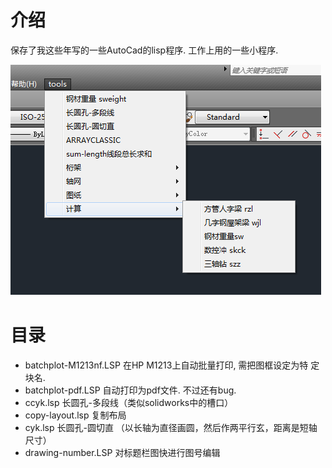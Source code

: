 # 介绍
保存了我这些年写的一些AutoCad的lisp程序.  工作上用的一些小程序.

![sample](./img/sample.png)

# 目录
- batchplot-M1213nf.LSP    在HP M1213上自动批量打印, 需把图框设定为特
  定块名.
- batchplot-pdf.LSP    自动打印为pdf文件. 不过还有bug.
- ccyk.lsp    长圆孔-多段线（类似solidworks中的槽口）
- copy-layout.lsp  复制布局
- cyk.lsp    长圆孔-圆切直 （以长轴为直径画圆，然后作两平行玄，距离是短轴尺寸）
- drawing-number.LSP   对标题栏图快进行图号编辑
